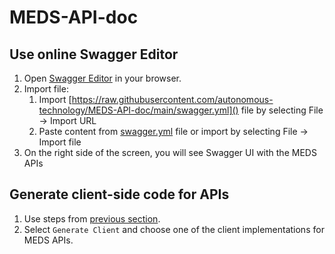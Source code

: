 # MEDS-API-doc
## Use online Swagger Editor
1. Open [Swagger Editor](https://editor.swagger.io/) in your browser.
2. Import file:
    1. Import [https://raw.githubusercontent.com/autonomous-technology/MEDS-API-doc/main/swagger.yml]() file by selecting File -> Import URL
    2. Paste content from [swagger.yml](swagger.yml) file or import by selecting File -> Import file
3. On the right side of the screen, you will see Swagger UI with the MEDS APIs

## Generate client-side code for APIs
1. Use steps from [previous section](#use-online-swagger-editor).
2. Select `Generate Client` and choose one of the client implementations for MEDS APIs.
